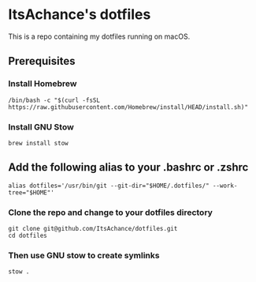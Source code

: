 # ItsAchance's dotfiles

This is a repo containing my dotfiles running on macOS.

## Prerequisites

### Install Homebrew
```
/bin/bash -c "$(curl -fsSL https://raw.githubusercontent.com/Homebrew/install/HEAD/install.sh)"
```
### Install GNU Stow
```
brew install stow
```
## Add the following alias to your .bashrc or .zshrc
```
alias dotfiles='/usr/bin/git --git-dir="$HOME/.dotfiles/" --work-tree="$HOME"'
```
### Clone the repo and change to your dotfiles directory
```
git clone git@github.com/ItsAchance/dotfiles.git
cd dotfiles
```
### Then use GNU stow to create symlinks
```
stow .
```

